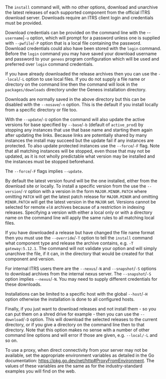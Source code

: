 The `install` command will, with no other options, download and unarchive the latest releases of each supported component from the official ITRS download server. Downloads require an ITRS client login and credentials must be provided.

Download credentials can be provided on the command line with the --`username`|`-u` option, which will prompt for a password unless one is supplied with `--pwfile`/`-P` option that is a local file containing the password. Download credentials could also have been stored with the `login` command. Before the `login` command you may have saved your download username and password to your `geneos` program configuration which will be used and preferred over `login` command credentials.

If you have already downloaded the release archives then you can use the `--local`/`-L` option to use local files. If you do not supply a file name or directory on the command line then the command will look in the `packages/downloads` directory under the Geneos installation directory.

Downloads are normally saved in the above directory but this can be disabled with the `--nosave`/`-n` option. This is the default if you install locally from a specific directory or file too.

With the `--update`/`-U` option the command will also update the active versions for base specified by `--base`/`-b` (default of `active_prod`) by stopping any instances that use that base name and starting them again after updating the links. Because links are potentially shared by many instances the install may succeed but the update fail if any instances are protected. To also update protected instances use the `--force`/`-F` flag. Note that all matching instances will be stopped, even those that may not be updated, as it is not wholly predictable what version may be installed and the instances must be stopped beforehand.

The `--force`/`-F` flags implies `--update`.

By default the latest version found will be the one installed, either from the download site or locally. To install a specific version from the use the `--version`/`-V` option with a version in the form `MAJOR.MINOR.PATCH` where omitting `PATCH` will get the latest patch release for `MAJOR.MINOR` and omitting `MINOR.PATCH` will get the latest version in the `MAJOR` set. Versions cannot be selected for remote `el8` archives because of a restriction in indexing releases. Specifying a version with either a local only or with a directory name on the command line will apply the same rules to all matching local files.

If you have downloaded a release but have changed the file name format then you must use the `--override`/`-T` option to tell the `install` command what component type and release the archive contains, e.g. `-T gateway:5.12.1`. The command will not validate your option and will simply unarchive the file, if it can, in the directory that would be created for that component and version.

For internal ITRS users there are the `--nexus`/`-N` and `--snapshot`/`-S` options to download archives from the internal nexus server. The `--snapshot`/`-S` option implies `--nexus`/`-N`. You may need to supply different credentials for these downloads.

Installations can be limited to a specific host with the global `--host`/`-H` option otherwise the installation is done to all configured hosts.

Finally, if you just want to download releases and not install them - so you can put them on a shred drive for example - then you can use the `--download`/`-D` option. This will download the selected releases to the current directory, or if you give a directory on the command line then to that directory. Note that this option makes no sense with a number of other command line options and will error if those are given, e.g. `--local/-L` and so on.

To use a proxy, when direct connectivity from your server may not be available, set the appropriate environment variables as detailed in the Go documentation: <https://pkg.go.dev/net/http#ProxyFromEnvironment>. The values of these variables are the same as for the industry-standard examples you will find on the web.
